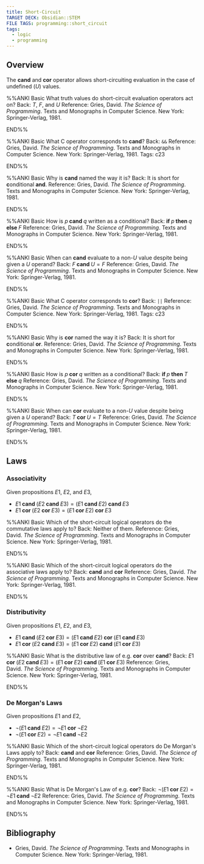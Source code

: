 ```yaml
---
title: Short-Circuit
TARGET DECK: Obsidian::STEM
FILE TAGS: programming::short_circuit
tags:
  - logic
  - programming
---
```


## Overview

The $\textbf{cand}$ and $\textbf{cor}$ operator allows short-circuiting evaluation in the case of undefined ($U$) values.

%%ANKI
Basic
What truth values do short-circuit evaluation operators act on?
Back: $T$, $F$, and $U$
Reference: Gries, David. *The Science of Programming*. Texts and Monographs in Computer Science. New York: Springer-Verlag, 1981.
<!--ID: 1707317708622-->
END%%

%%ANKI
Basic
What C operator corresponds to $\textbf{cand}$?
Back: `&&`
Reference: Gries, David. *The Science of Programming*. Texts and Monographs in Computer Science. New York: Springer-Verlag, 1981.
Tags: c23
<!--ID: 1707316606004-->
END%%

%%ANKI
Basic
Why is $\textbf{cand}$ named the way it is?
Back: It is short for **c**onditional **and**.
Reference: Gries, David. *The Science of Programming*. Texts and Monographs in Computer Science. New York: Springer-Verlag, 1981.
<!--ID: 1707317708625-->
END%%

%%ANKI
Basic
How is $p \textbf{ cand } q$ written as a conditional?
Back: $\textbf{if } p \textbf{ then } q \textbf{ else } F$ 
Reference: Gries, David. *The Science of Programming*. Texts and Monographs in Computer Science. New York: Springer-Verlag, 1981.
<!--ID: 1707317708627-->
END%%

%%ANKI
Basic
When can $\textbf{cand}$ evaluate to a non-$U$ value despite being given a $U$ operand?
Back: $F \textbf{ cand } U = F$
Reference: Gries, David. *The Science of Programming*. Texts and Monographs in Computer Science. New York: Springer-Verlag, 1981.
<!--ID: 1707317708628-->
END%%

%%ANKI
Basic
What C operator corresponds to $\textbf{cor}$?
Back: `||`
Reference: Gries, David. *The Science of Programming*. Texts and Monographs in Computer Science. New York: Springer-Verlag, 1981.
Tags: c23
<!--ID: 1707316606007-->
END%%

%%ANKI
Basic
Why is $\textbf{cor}$ named the way it is?
Back: It is short for **c**onditional **or**.
Reference: Gries, David. *The Science of Programming*. Texts and Monographs in Computer Science. New York: Springer-Verlag, 1981.
<!--ID: 1707317708630-->
END%%

%%ANKI
Basic
How is $p \textbf{ cor } q$ written as a conditional?
Back: $\textbf{if } p \textbf{ then } T \textbf{ else } q$ 
Reference: Gries, David. *The Science of Programming*. Texts and Monographs in Computer Science. New York: Springer-Verlag, 1981.
<!--ID: 1707317708632-->
END%%

%%ANKI
Basic
When can $\textbf{cor}$ evaluate to a non-$U$ value despite being given a $U$ operand?
Back: $T \textbf{ cor } U = T$
Reference: Gries, David. *The Science of Programming*. Texts and Monographs in Computer Science. New York: Springer-Verlag, 1981.
<!--ID: 1707317708633-->
END%%

## Laws

### Associativity

Given propositions $E1$, $E2$, and $E3$,

* $E1 \textbf{ cand } (E2 \textbf{ cand } E3) = (E1 \textbf{ cand } E2) \textbf{ cand } E3$
* $E1 \textbf{ cor } (E2 \textbf{ cor } E3) = (E1 \textbf{ cor } E2) \textbf{ cor } E3$

%%ANKI
Basic
Which of the short-circuit logical operators do the commutative laws apply to?
Back: Neither of them.
Reference: Gries, David. *The Science of Programming*. Texts and Monographs in Computer Science. New York: Springer-Verlag, 1981.
<!--ID: 1707317708635-->
END%%

%%ANKI
Basic
Which of the short-circuit logical operators do the associative laws apply to?
Back: $\textbf{cand}$ and $\textbf{cor}$
Reference: Gries, David. *The Science of Programming*. Texts and Monographs in Computer Science. New York: Springer-Verlag, 1981.
<!--ID: 1707317708636-->
END%%

### Distributivity

Given propositions $E1$, $E2$, and $E3$,

* $E1 \textbf{ cand } (E2 \textbf{ cor } E3) = (E1 \textbf{ cand } E2) \textbf{ cor } (E1 \textbf{ cand } E3)$
* $E1 \textbf{ cor } (E2 \textbf{ cand } E3) = (E1 \textbf{ cor } E2) \textbf{ cand } (E1 \textbf{ cor } E3)$

%%ANKI
Basic
What is the distributive law of e.g. $\textbf{cor}$ over $\textbf{cand}$?
Back: $E1 \textbf{ cor } (E2 \textbf{ cand } E3) = (E1 \textbf{ cor } E2) \textbf{ cand } (E1 \textbf{ cor } E3)$
Reference: Gries, David. *The Science of Programming*. Texts and Monographs in Computer Science. New York: Springer-Verlag, 1981.
<!--ID: 1707317708638-->
END%%

### De Morgan's Laws

Given propositions $E1$ and $E2$,

* $\neg (E1 \textbf{ cand } E2) = \neg E1 \textbf{ cor } \neg E2$
* $\neg (E1 \textbf{ cor } E2) = \neg E1 \textbf{ cand } \neg E2$

%%ANKI
Basic
Which of the short-circuit logical operators do De Morgan's Laws apply to?
Back: $\textbf{cand}$ and $\textbf{cor}$
Reference: Gries, David. *The Science of Programming*. Texts and Monographs in Computer Science. New York: Springer-Verlag, 1981.
<!--ID: 1707317708640-->
END%%

%%ANKI
Basic
What is De Morgan's Law of e.g. $\textbf{cor}$?
Back: $\neg (E1 \textbf{ cor } E2) = \neg E1 \textbf{ cand } \neg E2$
Reference: Gries, David. *The Science of Programming*. Texts and Monographs in Computer Science. New York: Springer-Verlag, 1981.
<!--ID: 1707317708642-->
END%%

## Bibliography

* Gries, David. *The Science of Programming*. Texts and Monographs in Computer Science. New York: Springer-Verlag, 1981.